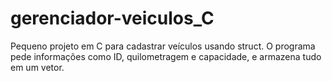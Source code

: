 # gerenciador-veiculos_C
Pequeno projeto em C para cadastrar veículos usando struct. O programa pede informações como ID, quilometragem e capacidade, e armazena tudo em um vetor.

